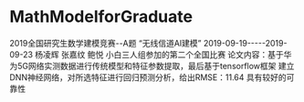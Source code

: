 # MathModelforGraduate
2019全国研究生数学建模竞赛--A题  “无线信道AI建模”
2019-09-19-----2019-09-23
杨凌辉 张嘉纹  鲍悦     小白三人组参加的第二个全国比赛
论文内容：基于华为5G网络实测数据进行传统模型和特征参数提取，最后基于tensorflow框架
建立DNN神经网络，对所选特征进行回归预测分析，给出RMSE：11.64  具有较好的可靠性
